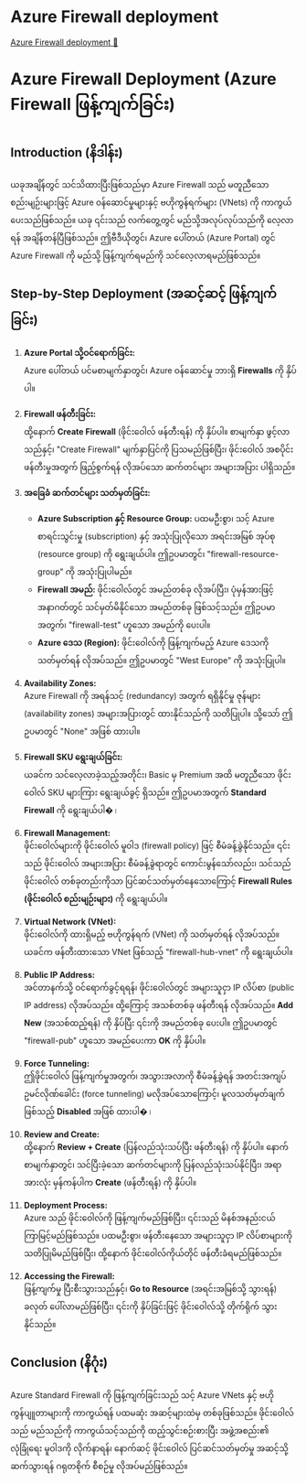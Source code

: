 # Azure Firewall deployment

[Azure Firewall deployment 🔗](https://www.coursera.org/learn/cybersecurity-solutions-and-microsoft-defender/lecture/Q4Bmp/azure-firewall-deployment)

# Azure Firewall Deployment (Azure Firewall ဖြန့်ကျက်ခြင်း)

## Introduction (နိဒါန်း)

ယခုအချိန်တွင် သင်သိထားပြီးဖြစ်သည်မှာ Azure Firewall သည် မတူညီသော စည်းမျဉ်းများဖြင့် Azure ဝန်ဆောင်မှုများနှင့် ဗဟိုကွန်ရက်များ (VNets) ကို ကာကွယ်ပေးသည်ဖြစ်သည်။ ယခု ၎င်းသည် လက်တွေ့တွင် မည်သို့အလုပ်လုပ်သည်ကို လေ့လာရန် အချိန်တန်ပြီဖြစ်သည်။ ဤဗီဒီယိုတွင်၊ Azure ပေါ်တယ် (Azure Portal) တွင် Azure Firewall ကို မည်သို့ ဖြန့်ကျက်ရမည်ကို သင်လေ့လာရမည်ဖြစ်သည်။

## Step-by-Step Deployment (အဆင့်ဆင့် ဖြန့်ကျက်ခြင်း)

1. **Azure Portal သို့ဝင်ရောက်ခြင်း:**  
   Azure ပေါ်တယ် ပင်မစာမျက်နှာတွင်၊ Azure ဝန်ဆောင်မှု ဘားရှိ **Firewalls** ကို နှိပ်ပါ။

2. **Firewall ဖန်တီးခြင်း:**  
   ထို့နောက် **Create Firewall** (ဖိုင်းဝေါလ် ဖန်တီးရန်) ကို နှိပ်ပါ။ စာမျက်နှာ ဖွင့်လာသည်နှင့်၊ "Create Firewall" မျက်နှာပြင်ကို ပြသမည်ဖြစ်ပြီး၊ ဖိုင်းဝေါလ် အစပိုင်း ဖန်တီးမှုအတွက် ဖြည့်စွက်ရန် လိုအပ်သော ဆက်တင်များ အများအပြား ပါရှိသည်။

3. **အခြေခံ ဆက်တင်များ သတ်မှတ်ခြင်း:**

   - **Azure Subscription နှင့် Resource Group:** ပထမဦးစွာ၊ သင့် Azure စာရင်းသွင်းမှု (subscription) နှင့် အသုံးပြုလိုသော အရင်းအမြစ် အုပ်စု (resource group) ကို ရွေးချယ်ပါ။ ဤဥပမာတွင်၊ "firewall-resource-group" ကို အသုံးပြုပါမည်။
   - **Firewall အမည်:** ဖိုင်းဝေါလ်တွင် အမည်တစ်ခု လိုအပ်ပြီး၊ ပုံမှန်အားဖြင့် အနာဂတ်တွင် သင်မှတ်မိနိုင်သော အမည်တစ်ခု ဖြစ်သင့်သည်။ ဤဥပမာအတွက်၊ "firewall-test" ဟူသော အမည်ကို ပေးပါ။
   - **Azure ဒေသ (Region):** ဖိုင်းဝေါလ်ကို ဖြန့်ကျက်မည့် Azure ဒေသကို သတ်မှတ်ရန် လိုအပ်သည်။ ဤဥပမာတွင် "West Europe" ကို အသုံးပြုပါ။

4. **Availability Zones:**  
   Azure Firewall ကို အရန်သင့် (redundancy) အတွက် ရရှိနိုင်မှု ဇုန်များ (availability zones) အများအပြားတွင် ထားနိုင်သည်ကို သတိပြုပါ။ သို့သော် ဤဥပမာတွင် "None" အဖြစ် ထားပါ။

5. **Firewall SKU ရွေးချယ်ခြင်း:**  
   ယခင်က သင်လေ့လာခဲ့သည့်အတိုင်း၊ Basic မှ Premium အထိ မတူညီသော ဖိုင်းဝေါလ် SKU များကြား ရွေးချယ်ခွင့် ရှိသည်။ ဤဥပမာအတွက် **Standard Firewall** ကို ရွေးချယ်ပါ�।

6. **Firewall Management:**  
   ဖိုင်းဝေါလ်များကို ဖိုင်းဝေါလ် မူဝါဒ (firewall policy) ဖြင့် စီမံခန့်ခွဲနိုင်သည်။ ၎င်းသည် ဖိုင်းဝေါလ် အများအပြား စီမံခန့်ခွဲရာတွင် ကောင်းမွန်သော်လည်း၊ သင်သည် ဖိုင်းဝေါလ် တစ်ခုတည်းကိုသာ ပြင်ဆင်သတ်မှတ်နေသောကြောင့် **Firewall Rules (ဖိုင်းဝေါလ် စည်းမျဉ်းများ)** ကို ရွေးချယ်ပါ။

7. **Virtual Network (VNet):**  
   ဖိုင်းဝေါလ်ကို ထားရှိမည့် ဗဟိုကွန်ရက် (VNet) ကို သတ်မှတ်ရန် လိုအပ်သည်။ ယခင်က ဖန်တီးထားသော VNet ဖြစ်သည့် "firewall-hub-vnet" ကို ရွေးချယ်ပါ။

8. **Public IP Address:**  
   အင်တာနက်သို့ ဝင်ရောက်ခွင့်ရရန်၊ ဖိုင်းဝေါလ်တွင် အများသူငှာ IP လိပ်စာ (public IP address) လိုအပ်သည်။ ထို့ကြောင့် အသစ်တစ်ခု ဖန်တီးရန် လိုအပ်သည်။ **Add New** (အသစ်ထည့်ရန်) ကို နှိပ်ပြီး ၎င်းကို အမည်တစ်ခု ပေးပါ။ ဤဥပမာတွင် "firewall-pub" ဟူသော အမည်ပေးကာ **OK** ကို နှိပ်ပါ။

9. **Force Tunneling:**  
   ဤဖိုင်းဝေါလ် ဖြန့်ကျက်မှုအတွက်၊ အသွားအလာကို စီမံခန့်ခွဲရန် အတင်းအကျပ် ဥမင်လိုဏ်ခေါင်း (force tunneling) မလိုအပ်သောကြောင့်၊ မူလသတ်မှတ်ချက် ဖြစ်သည့် **Disabled** အဖြစ် ထားပါ�।

10. **Review and Create:**  
    ထို့နောက် **Review + Create** (ပြန်လည်သုံးသပ်ပြီး ဖန်တီးရန်) ကို နှိပ်ပါ။ နောက်စာမျက်နှာတွင်၊ သင်ပြီးခဲ့သော ဆက်တင်များကို ပြန်လည်သုံးသပ်နိုင်ပြီး၊ အရာအားလုံး မှန်ကန်ပါက **Create** (ဖန်တီးရန်) ကို နှိပ်ပါ။

11. **Deployment Process:**  
    Azure သည် ဖိုင်းဝေါလ်ကို ဖြန့်ကျက်မည်ဖြစ်ပြီး၊ ၎င်းသည် မိနစ်အနည်းငယ် ကြာမြင့်မည်ဖြစ်သည်။ ပထမဦးစွာ၊ ဖန်တီးနေသော အများသူငှာ IP လိပ်စာများကို သတိပြုမိမည်ဖြစ်ပြီး၊ ထို့နောက် ဖိုင်းဝေါလ်ကိုယ်တိုင် ဖန်တီးခံရမည်ဖြစ်သည်။

12. **Accessing the Firewall:**  
    ဖြန့်ကျက်မှု ပြီးစီးသွားသည်နှင့်၊ **Go to Resource** (အရင်းအမြစ်သို့ သွားရန်) ခလုတ် ပေါ်လာမည်ဖြစ်ပြီး၊ ၎င်းကို နှိပ်ခြင်းဖြင့် ဖိုင်းဝေါလ်သို့ တိုက်ရိုက် သွားနိုင်သည်။

## Conclusion (နိဂုံး)

Azure Standard Firewall ကို ဖြန့်ကျက်ခြင်းသည် သင့် Azure VNets နှင့် ဗဟိုကွန်ပျူတာများကို ကာကွယ်ရန် ပထမဆုံး အဆင့်များထဲမှ တစ်ခုဖြစ်သည်။ ဖိုင်းဝေါလ်သည် မည်သည်ကို ကာကွယ်သင့်သည်ကို ထည့်သွင်းစဉ်းစားပြီး အဖွဲ့အစည်း၏ လုံခြုံရေး မူဝါဒကို လိုက်နာရန်၊ နောက်ဆင့် ဖိုင်းဝေါလ် ပြင်ဆင်သတ်မှတ်မှု အဆင့်သို့ ဆက်သွားရန် ဂရုတစိုက် စီစဉ်မှု လိုအပ်မည်ဖြစ်သည်။
